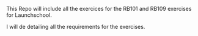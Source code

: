 This Repo will include all the exercices for the RB101 and RB109 exercises for Launchschool. 

I will de detailing all the requirements for the exercises. 

